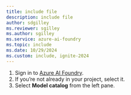 ```yaml
---
title: include file
description: include file
author: sdgilley
ms.reviewer: sgilley
ms.author: sgilley
ms.service: azure-ai-foundry
ms.topic: include
ms.date: 10/29/2024
ms.custom: include, ignite-2024
---
```

1. Sign in to [Azure AI Foundry](https://ai.azure.com).
1. If you’re not already in your project, select it. 
1. Select **Model catalog** from the left pane.
